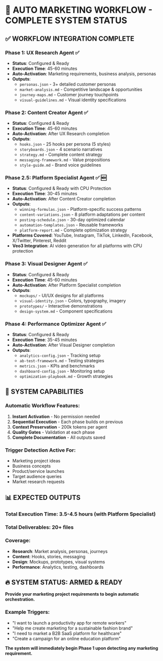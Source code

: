 # 🚀 AUTO MARKETING WORKFLOW - COMPLETE SYSTEM STATUS

## ✅ WORKFLOW INTEGRATION COMPLETE

### **Phase 1: UX Research Agent** ✅
- **Status**: Configured & Ready
- **Execution Time**: 45-60 minutes
- **Auto-Activation**: Marketing requirements, business analysis, personas
- **Outputs**:
  - `personas.json` - 3+ detailed customer personas
  - `market-analysis.md` - Competitive landscape & opportunities
  - `journey-maps.md` - Customer journey touchpoints
  - `visual-guidelines.md` - Visual identity specifications

### **Phase 2: Content Creator Agent** ✅
- **Status**: Configured & Ready
- **Execution Time**: 45-60 minutes
- **Auto-Activation**: After UX Research completion
- **Outputs**:
  - `hooks.json` - 25 hooks per persona (5 styles)
  - `storyboards.json` - 4 scenario narratives
  - `strategy.md` - Complete content strategy
  - `messaging-framework.md` - Value propositions
  - `style-guide.md` - Brand voice guidelines

### **Phase 2.5: Platform Specialist Agent** ✅ 🆕
- **Status**: Configured & Ready with CPU Protection
- **Execution Time**: 30-45 minutes
- **Auto-Activation**: After Content Creator completion
- **Outputs**:
  - `winning-formulas.json` - Platform-specific success patterns
  - `content-variations.json` - 8 platform adaptations per content
  - `posting-schedule.json` - 30-day optimized calendar
  - `automation-templates.json` - Reusable frameworks
  - `platform-report.md` - Complete optimization strategy
- **Platforms Covered**: YouTube, Instagram, TikTok, LinkedIn, Facebook, X/Twitter, Pinterest, Reddit
- **Veo3 Integration**: AI video generation for all platforms with CPU protection

### **Phase 3: Visual Designer Agent** ✅
- **Status**: Configured & Ready
- **Execution Time**: 45-60 minutes
- **Auto-Activation**: After Platform Specialist completion
- **Outputs**:
  - `mockups/` - UI/UX designs for all platforms
  - `visual-identity.json` - Colors, typography, imagery
  - `prototypes/` - Interactive demonstrations
  - `design-system.md` - Component specifications

### **Phase 4: Performance Optimizer Agent** ✅
- **Status**: Configured & Ready
- **Execution Time**: 35-45 minutes
- **Auto-Activation**: After Visual Designer completion
- **Outputs**:
  - `analytics-config.json` - Tracking setup
  - `ab-test-framework.md` - Testing strategies
  - `metrics.json` - KPIs and benchmarks
  - `dashboard-config.json` - Monitoring setup
  - `optimization-playbook.md` - Growth strategies

## 🎯 SYSTEM CAPABILITIES

### Automatic Workflow Features:
1. **Instant Activation** - No permission needed
2. **Sequential Execution** - Each phase builds on previous
3. **Context Preservation** - 200k tokens per agent
4. **Quality Gates** - Validation at each phase
5. **Complete Documentation** - All outputs saved

### Trigger Detection Active For:
- Marketing project ideas
- Business concepts
- Product/service launches
- Target audience queries
- Market research requests

## 📊 EXPECTED OUTPUTS

### Total Execution Time: 3.5-4.5 hours (with Platform Specialist)
### Total Deliverables: 20+ files
### Coverage:
- **Research**: Market analysis, personas, journeys
- **Content**: Hooks, stories, messaging
- **Design**: Mockups, prototypes, visual systems
- **Performance**: Analytics, testing, dashboards

## 🔥 SYSTEM STATUS: ARMED & READY

**Provide your marketing project requirements to begin automatic orchestration.**

### Example Triggers:
- "I want to launch a productivity app for remote workers"
- "Help me create marketing for a sustainable fashion brand"
- "I need to market a B2B SaaS platform for healthcare"
- "Create a campaign for an online education platform"

**The system will immediately begin Phase 1 upon detecting any marketing requirement.**